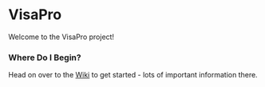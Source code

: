 # VisaPro

Welcome to the VisaPro project!

### Where Do I Begin?

Head on over to the [Wiki](https://github.com/billerickson/VisaPro/wiki) to get started - lots of important information there.
